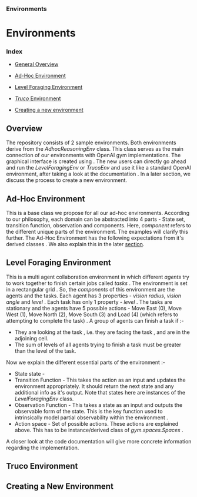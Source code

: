 ### Environments ##

# Environments

### Index

* [General Overview](#overview)

* [Ad-Hoc Environment](#ad-hoc-environment)

* [Level Foraging Environment](#level-foraging-environment) 
* [*Truco* Environment](#truco-environment)
* [Creating a new environment](#creating-a-new-environment)

## Overview

The repository consists of 2 sample environments. Both environments derive from the *AdhocReasoningEnv* class. This class serves as the main connection of our environments with OpenAI gym implementations. The graphical interface is created using  <insert proper description here> . The new users can directly go ahead and run the *LevelForagingEnv* or *TrucoEnv* and use it like a standard OpenAI environment, after taking a look at the documentation . In a later section, we discuss the process to create a new environment.     

## Ad-Hoc Environment

This is a base class we propose for all our ad-hoc environments. According to our philosophy, each domain can be abstracted into 4 parts - State set, transition function, observation and components. Here, *component* refers to the different unique parts of the environment.  The examples will clarify this further.  The Ad-Hoc Environment has the following expectations from it's derived classes . We also explain this in the later [section](#creating-a-new-environment).

## Level Foraging Environment

This is a multi agent collaboration environment in which different *agents* try to work together to finish certain jobs called *tasks* . The environment is set in a rectangular grid . So, the *components* of this environment are the agents and the tasks. Each agent has 3 properties - *vision radius*, *vision angle* and *level* . Each task has only 1 property - *level* . The tasks are stationary and the agents have 5 possible actions - Move East (0), Move West (1), Move North (2), Move South (3) and Load (4) (which refers to attempting to complete the task) . A group of agents can finish a task if :-

* They are looking at the task , i.e. they are facing the task , and are in the adjoining cell. 
* The sum of levels of all agents trying to finish a task must be greater than the level of the task.

Now we explain the different essential parts of the environment :-

* State state - <Proper Explanation pending>
* Transition Function - This takes the action as an input and updates the environment appropriately. It should return the next state and any additional info as it's output.  Note that states here are instances of the *LevelForagingEnv*  class.
* Observation Function - This takes a state as an input and outputs the observable form of the state. This is the key function used to intrinsically model partial observability within the environment .
* Action space - Set of possible actions. These actions are explained above.  This has to be instance/derived class of *gym.spaces.Spaces* .

A closer look at the code documentation will give more concrete information regarding the implementation. 

## Truco Environment

## Creating a New Environment

